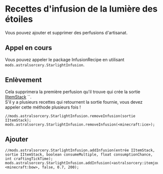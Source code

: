 # Recettes d'infusion de la lumière des étoiles

Vous pouvez ajouter et supprimer des perfusions d'artisanat.

## Appel en cours

Vous pouvez appeler le package InfusionRecipe en utilisant `mods.astralsorcery.StarlightInfusion`.

## Enlèvement

Cela supprimera la première perfusion qu'il trouve qui crée la sortie [IItemStack](/Vanilla/Items/IItemStack/) ``.  
S'il y a plusieurs recettes qui retournent la sortie fournie, vous devez appeler cette méthode plusieurs fois !

```zenscript
//mods.astralsorcery.StarlightInfusion.removeInfusion(sortie IItemStack);
mods.astralsorcery.StarlightInfusion.removeInfusion(<minecraft:ice>);
```

## Ajouter

```zenscript
//mods.astralsorcery.StarlightInfusion.addInfusion(entrée IItemStack, sortie IItemStack, boolean consumeMultiple, float consumptionChance, int craftingTickTime);
mods.astralsorcery.StarlightInfusion.addInfusion(<astralsorcery:itemjournal>, <minecraft:bow>, false, 0.7, 200);
```